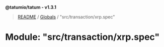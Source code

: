 **@tatumio/tatum - v1.3.1**

> [README](../README.md) / [Globals](../globals.md) / "src/transaction/xrp.spec"

# Module: "src/transaction/xrp.spec"
